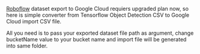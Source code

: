 [Roboflow](https://app.roboflow.com/) dataset export to Google Cloud requiers upgraded plan now, so here is simple converter from Tensorflow Object Detection CSV to Google Cloud import CSV file. 

All you need is to pass your exported dataset file path as argument, change bucketName value to your bucket name and import file will be generated into same folder.
